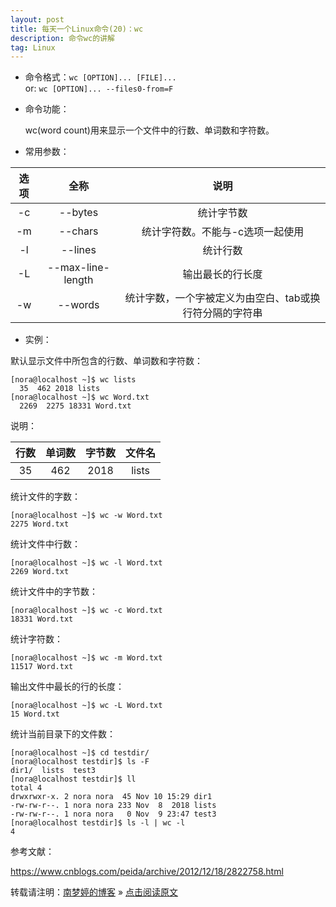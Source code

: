 ```yaml
---
layout: post
title: 每天一个Linux命令(20)：wc  
description: 命令wc的讲解  
tag: Linux
---
```


* 命令格式：`wc [OPTION]... [FILE]...`  
           or:  `wc [OPTION]... --files0-from=F`  

* 命令功能：  
   
   wc(word count)用来显示一个文件中的行数、单词数和字符数。     

* 常用参数：  

|选项|全称|说明|
|:--:|:--:|:--:|
|-c|--bytes            |统计字节数|
|-m|--chars            |统计字符数。不能与-c选项一起使用|
|-l|--lines            |统计行数|
|-L|--max-line-length  |输出最长的行长度|
|-w|--words            |统计字数，一个字被定义为由空白、tab或换行符分隔的字符串|

* 实例：  

默认显示文件中所包含的行数、单词数和字符数：  

```
[nora@localhost ~]$ wc lists
  35  462 2018 lists
[nora@localhost ~]$ wc Word.txt 
  2269  2275 18331 Word.txt
```

说明：  

|行数|单词数|字节数|文件名|
|:--:|:--:|:--:|:--:|
|35|462|2018|lists|

统计文件的字数：  

```
[nora@localhost ~]$ wc -w Word.txt 
2275 Word.txt
```

统计文件中行数：  

```
[nora@localhost ~]$ wc -l Word.txt 
2269 Word.txt
```

统计文件中的字节数：  

```
[nora@localhost ~]$ wc -c Word.txt 
18331 Word.txt
```

统计字符数：  

```
[nora@localhost ~]$ wc -m Word.txt 
11517 Word.txt
```

输出文件中最长的行的长度：  

```
[nora@localhost ~]$ wc -L Word.txt
15 Word.txt
```

统计当前目录下的文件数：  

```
[nora@localhost ~]$ cd testdir/
[nora@localhost testdir]$ ls -F
dir1/  lists  test3
[nora@localhost testdir]$ ll
total 4
drwxrwxr-x. 2 nora nora  45 Nov 10 15:29 dir1
-rw-rw-r--. 1 nora nora 233 Nov  8  2018 lists
-rw-rw-r--. 1 nora nora   0 Nov  9 23:47 test3
[nora@localhost testdir]$ ls -l | wc -l
4
```


参考文献：  

https://www.cnblogs.com/peida/archive/2012/12/18/2822758.html  

转载请注明：[南梦婷的博客](https://norah2.github.io) » [点击阅读原文](https://norah2.github.io/2019/11/Linux20/)   

<!--以下是本文用到的链接-->  
